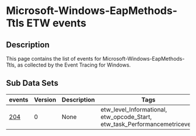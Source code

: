 # Microsoft-Windows-EapMethods-Ttls ETW events

## Description
This page contains the list of events for Microsoft-Windows-EapMethods-Ttls, as collected by the Event Tracing for Windows.

## Sub Data Sets
|events|Version|Description|Tags|
|---|---|---|---|
|[204](events/event-204.md)|0|None|etw_level_Informational, etw_opcode_Start, etw_task_Performancemetricevent|
